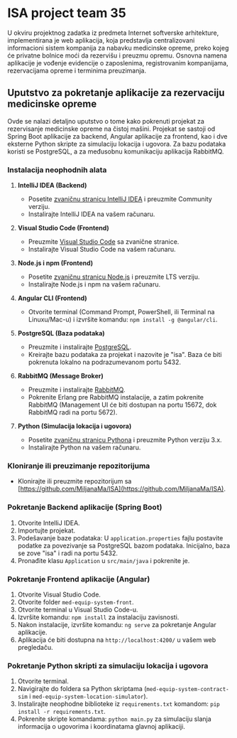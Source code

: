 # ISA project team 35

U okviru projektnog zadatka iz predmeta Internet softverske arhitekture, implementirana je web aplikacija, koja predstavlja centralizovani informacioni sistem kompanija za nabavku medicinske opreme, preko kojeg će privatne bolnice moći da rezervišu i preuzmu opremu. Osnovna namena aplikacije je vođenje evidencije o zaposlenima, registrovanim kompanijama, rezervacijama opreme i terminima preuzimanja.

## Uputstvo za pokretanje aplikacije za rezervaciju medicinske opreme

Ovde se nalazi detaljno uputstvo o tome kako pokrenuti projekat za rezervisanje medicinske opreme na čistoj mašini. Projekat se sastoji od Spring Boot aplikacije za backend, Angular aplikacije za frontend, kao i dve eksterne Python skripte za simulaciju lokacija i ugovora. Za bazu podataka koristi se PostgreSQL, a za međusobnu komunikaciju aplikacija RabbitMQ.

### Instalacija neophodnih alata

1. **IntelliJ IDEA (Backend)**

   - Posetite [zvaničnu stranicu IntelliJ IDEA](https://www.jetbrains.com/idea/download/) i preuzmite Community verziju.
   - Instalirajte IntelliJ IDEA na vašem računaru.

2. **Visual Studio Code (Frontend)**

   - Preuzmite [Visual Studio Code](https://code.visualstudio.com/download) sa zvanične stranice.
   - Instalirajte Visual Studio Code na vašem računaru.

3. **Node.js i npm (Frontend)**

   - Posetite [zvaničnu stranicu Node.js](https://nodejs.org/) i preuzmite LTS verziju.
   - Instalirajte Node.js i npm na vašem računaru.

4. **Angular CLI (Frontend)**

   - Otvorite terminal (Command Prompt, PowerShell, ili Terminal na Linuxu/Mac-u) i izvršite komandu: `npm install -g @angular/cli`.

5. **PostgreSQL (Baza podataka)**

   - Preuzmite i instalirajte [PostgreSQL](https://www.postgresql.org/download/).
   - Kreirajte bazu podataka za projekat i nazovite je "isa". Baza će biti pokrenuta lokalno na podrazumevanom portu 5432.

6. **RabbitMQ (Message Broker)**

   - Preuzmite i instalirajte [RabbitMQ](https://www.rabbitmq.com/download.html).
   - Pokrenite Erlang pre RabbitMQ instalacije, a zatim pokrenite RabbitMQ (Management UI će biti dostupan na portu 15672, dok RabbitMQ radi na portu 5672).

7. **Python (Simulacija lokacija i ugovora)**
   - Posetite [zvaničnu stranicu Pythona](https://www.python.org/downloads/) i preuzmite Python verziju 3.x.
   - Instalirajte Python na vašem računaru.

### Kloniranje ili preuzimanje repozitorijuma

- Klonirajte ili preuzmite repozitorijum sa [https://github.com/MiljanaMa/ISA](https://github.com/MiljanaMa/ISA).

### Pokretanje Backend aplikacije (Spring Boot)

1. Otvorite IntelliJ IDEA.
2. Importujte projekat.
3. Podešavanje baze podataka: U `application.properties` fajlu postavite podatke za povezivanje sa PostgreSQL bazom podataka. Inicijalno, baza se zove "isa" i radi na portu 5432.
4. Pronađite klasu `Application` u `src/main/java` i pokrenite je.

### Pokretanje Frontend aplikacije (Angular)

1. Otvorite Visual Studio Code.
2. Otvorite folder `med-equip-system-front`.
3. Otvorite terminal u Visual Studio Code-u.
4. Izvršite komandu: `npm install` za instalaciju zavisnosti.
5. Nakon instalacije, izvršite komandu: `ng serve` za pokretanje Angular aplikacije.
6. Aplikacija će biti dostupna na `http://localhost:4200/` u vašem web pregledaču.

### Pokretanje Python skripti za simulaciju lokacija i ugovora

1. Otvorite terminal.
2. Navigirajte do foldera sa Python skriptama (`med-equip-system-contract-sim` i `med-equip-system-location-simulator`).
3. Instalirajte neophodne biblioteke iz `requirements.txt` komandom: `pip install -r requirements.txt`.
4. Pokrenite skripte komandama: `python main.py` za simulaciju slanja informacija o ugovorima i koordinatama glavnoj aplikaciji.
